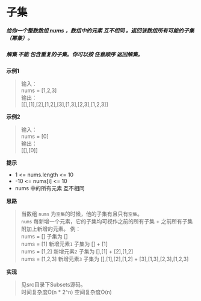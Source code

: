 # 子集

##### 给你一个整数数组 nums ，数组中的元素 互不相同 。返回该数组所有可能的子集（幂集）。
##### 解集 不能 包含重复的子集。你可以按 任意顺序 返回解集。

**示例1**
> 输入：   
> nums = [1,2,3]    
> 输出：   
> [[],[1],[2],[1,2],[3],[1,3],[2,3],[1,2,3]]    

**示例2**
> 输入：   
> nums = [0]    
> 输出：   
> [[],[0]]    

**提示**
+ 1 <= nums.length <= 10
+ -10 <= nums[i] <= 10
+ nums 中的所有元素 互不相同

**思路**
> 当数组 `nums` 为`空集`的时候，他的子集有且只有`空集`。    
> `nums` 每新增一个元素，它的子集均可视作之前的所有子集 + 之前所有子集附加上新增的元素。
> 例：    
> nums = [] 子集为 []      
> nums = [1] 新增元素`1` 子集为 [] + [1]    
> nums = [1,2] 新增元素`2` 子集为 [],[1] + [2],[1,2]    
> nums = [1,2,3] 新增元素`3` 子集为 [],[1],[2],[1,2] + [3],[1,3],[2,3],[1,2,3]   

**实现**
> 见src目录下Subsets源码。   
> 时间复杂度O(n * 2^n) 空间复杂度O(n)    
